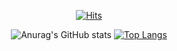 <div align=center>
  
[![Hits](https://hits.seeyoufarm.com/api/count/incr/badge.svg?url=https%3A%2F%2Fgithub.com%2Fhan51361&count_bg=%23350092&title_bg=%23FD4EFD&icon=spring.svg&icon_color=%23FFFFFF&title=hits&edge_flat=false)](https://hits.seeyoufarm.com)
 
 
![Anurag's GitHub stats](https://github-readme-stats.vercel.app/api?username=xonmin&show_icons=true&theme=radical&show_icons=true&hide=stars&include_all_commits=true&count_private=true&line_height=32)
[![Top Langs](https://github-readme-stats.vercel.app/api/top-langs/?username=xonmin&langs_count=5&hide=javascript,html,CSS&theme=radical)](https://github.com/anuraghazra/github-readme-stats)
 
</div>
